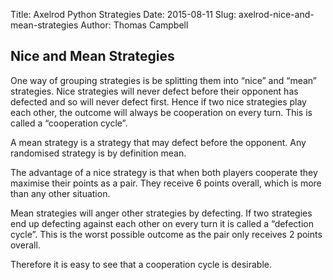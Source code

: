 Title: Axelrod Python Strategies
Date: 2015-08-11
Slug: axelrod-nice-and-mean-strategies
Author: Thomas Campbell

## Nice and Mean Strategies

One way of grouping strategies is be splitting them into “nice” and “mean”
strategies. Nice strategies will never defect before their opponent has defected
and so will never defect first. Hence if two nice strategies play each other,
the outcome will always be cooperation on every turn. This is called a
“cooperation cycle”.

A mean strategy is a strategy that may defect before the opponent. Any
randomised strategy is by definition mean.

The advantage of a nice strategy is that when both players cooperate they
maximise their points as a pair. They receive 6 points overall, which is more
than any other situation.

Mean strategies will anger other strategies by defecting. If two strategies end
up defecting against each other on every turn it is called a “defection cycle”.
This is the worst possible outcome as the pair only receives 2 points overall.

Therefore it is easy to see that a cooperation cycle is desirable.
